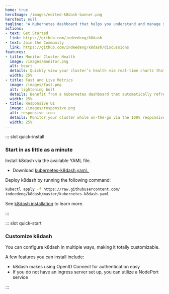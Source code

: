 ```yaml
---
home: true
heroImage: /images/edited-k8dash-banner.png
heroText: null
tagline: "A Kubernetes dashboard that helps you understand and manage your cluster at a glance."
actions:
- text: Get Started
  link: https://github.com/indeedeng/k8dash
- text: Join the Community
  link: https://github.com/indeedeng/k8dash/discussions 
features:
- title: Monitor Cluster Health
  image: /images/monitor.png
  alt: heart
  details: Quickly view your cluster’s health via real-time charts that help you track poorly performing resources.
  width: 25%
- title: Fast and Live Metrics
  image: /images/fast.png
  alt: lightening bolt
  details: Benefit from a Kubernetes dashboard that automatically refreshes and updates in real time.
  width: 25%
- title: Responsive UI
  image: /images/responsive.png
  alt: responsive icon
  details: Monitor your cluster while on-the-go via the 100% responsive UI that runs on your phone or tablet.
  width: 25%
---
```

::: slot quick-install

### Start in as little as a minute

Install k8dash via the available YAML file.

* Download [kubernetes-k8dash.yaml.&nbsp;](https://raw.githubusercontent.com/herbrandson/k8dash/master/kubernetes-k8dash.yaml)

Deploy k8dash by running the following command:

```sh
kubectl apply -f https://raw.githubusercontent.com/
indeedeng/k8dash/master/kubernetes-k8dash.yaml

```

See [k8dash installation](/install/) to learn more. 

:::

::: slot quick-start

### Customize k8dash

You can configure k8dash in multiple ways, making it totally customizable. 

A few features you can install include: 

- k8dash makes using OpenID Connect for authentication easy 
- If you do not have an ingress server set up, you can utilize a NodePort service

:::

<Footer/>
